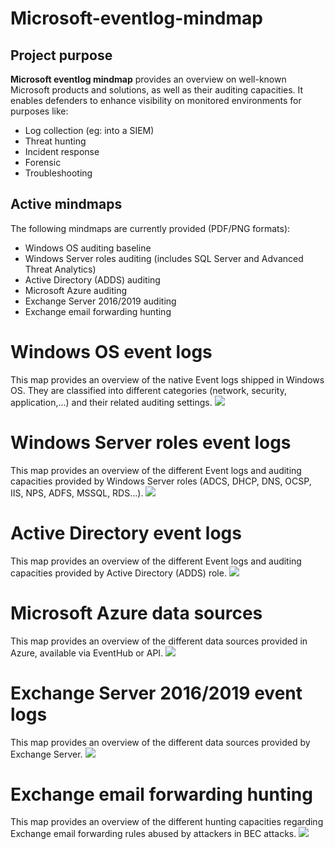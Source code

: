 # Microsoft-eventlog-mindmap

## Project purpose
**Microsoft eventlog mindmap** provides an overview on well-known Microsoft products and solutions, as well as their auditing capacities. It enables defenders to enhance visibility on monitored environments for purposes like:
* Log collection (eg: into a SIEM)
* Threat hunting
* Incident response
* Forensic
* Troubleshooting

## Active mindmaps
The following mindmaps are currently provided (PDF/PNG formats):
* Windows OS auditing baseline
* Windows Server roles auditing (includes SQL Server and Advanced Threat Analytics)
* Active Directory (ADDS) auditing
* Microsoft Azure auditing
* Exchange Server 2016/2019 auditing
* Exchange email forwarding hunting

# Windows OS event logs
This map provides an overview of the native Event logs shipped in Windows OS. They are classified into different categories (network, security, application,...) and their related auditing settings.
![](/windows-auditing-baseline-map/windows-auditing-baseline-map.png)

# Windows Server roles event logs
This map provides an overview of the different Event logs and auditing capacities provided by Windows Server roles (ADCS, DHCP, DNS, OCSP, IIS, NPS, ADFS, MSSQL, RDS...).
![](/windows-server-roles-map/windows-server-roles-map.png)

# Active Directory event logs
This map provides an overview of the different Event logs and auditing capacities provided by Active Directory (ADDS) role.
![](/active-directory-map/active-directory-map.png)

# Microsoft Azure data sources
This map provides an overview of the different data sources provided in Azure, available via EventHub or API.
![](/microsoft-azure-map/microsoft-azure-map.png)

# Exchange Server 2016/2019 event logs
This map provides an overview of the different data sources provided by Exchange Server.
![](/exchange-server-map/exchange-server-map.png)

# Exchange email forwarding hunting
This map provides an overview of the different hunting capacities regarding Exchange email forwarding rules abused by attackers in BEC attacks.
![](/exchange-email-compromise-map/exchange-email-compromise.png)
